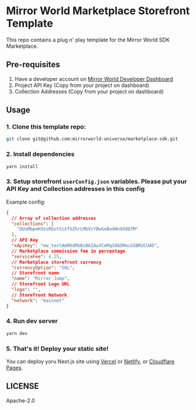 # Mirror World Marketplace Storefront Template

This repo contains a plug n' play template for the Mirror World SDK Marketplace.

## Pre-requisites
1. Have a developer account on [Mirror World Developer Dashboard](https://app.mirrorworld.fun)
2. Project API Key (Copy from your project on dashboard)
3. Collection Addresses (Copy from your project on dashboard)

## Usage
### 1. Clone this template repo:
```sh
git clone git@github.com:mirrorworld-universe/marketplace-sdk.git
```

### 2. Install dependencies
```sh
yarn install
```

### 3. Setup storefront `userConfig.json` variables. Please put your API Key and Collection addresses in this config
Example config:
```json
{
  // Array of collection addresses
  "collections": [
    "DUuMbpmH3oiREntViXfGZhrLMbVcYBwGeBa4Wn9X8QfM"
  ],
  // API Key
  "xApiKey": "mw_testAmRKdRbBsBbIAw3CeMqS9GORmcG5BRUCU4D",
  // Marketplace commission fee in percentage
  "serviceFee": 4.25,
  // Marketplace storefront currency
  "currencyOption": "SOL",
  // Storefront name
  "name": "Mirror Jump",
  // Storefront Logo URL
  "logo": "",
  // Storefront Network
  "network": "mainnet"
}
```


###  4. Run dev server
```sh
yarn dev
```

### 5. That's it! Deploy your static site!
You can deploy yoru Next.js site using [Vercel](https://vercel.com) or [Netlify](https://netlify.com), or [Cloudflare Pages](https://pages.cloudflare.dev).

## LICENSE
Apache-2.0
